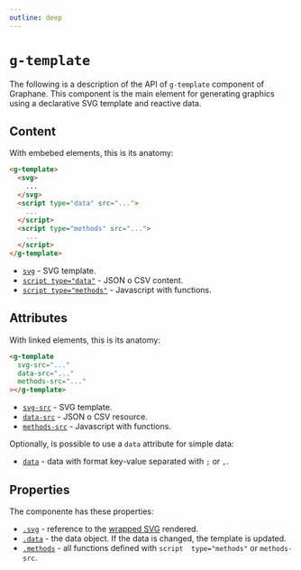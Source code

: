 ```yaml
---
outline: deep
---
```


# `g-template`

The following is a description of the API of `g-template` component of Graphane.
This component is the main element for generating graphics using a declarative SVG template and
reactive data.

## Content

With embebed elements, this is its anatomy:

```html
<g-template>
  <svg>                         
    ...
  </svg>
  <script type="data" src="...">          
    ...
  </script>
  <script type="methods" src="..."> 
    ...
  </script>
</g-template>
```

- [`svg`](svg/index.md) - SVG template.
- [`script type="data"`](data/index.md) - JSON o CSV content.
- [`script type="methods"`](methods/index.md) - Javascript with functions.

## Attributes

With linked elements, this is its anatomy:

```html
<g-template
  svg-src="..."            
  data-src="..."           
  methods-src="..."      
></g-template>
```

- [`svg-src`](svg/src.md) - SVG template.
- [`data-src`](data/src.md) - JSON o CSV resource.
- [`methods-src`](methods/src.md) - Javascript with functions.

Optionally, is possible to use a `data` attribute for simple data:

- [`data`](data/attribute.md) - data with format key-value separated with `;` or  `,`.

## Properties

The componente has these properties:

- [`.svg`](svg/property.md) - reference to the [wrapped SVG](svg/lib/) rendered.
- [`.data`](data/property.md) - the data object. If the data is changed, the 
  template is updated.
- [`.methods`](methods/property.md) - all functions defined with `script 
  type="methods"` or `methods-src`.
